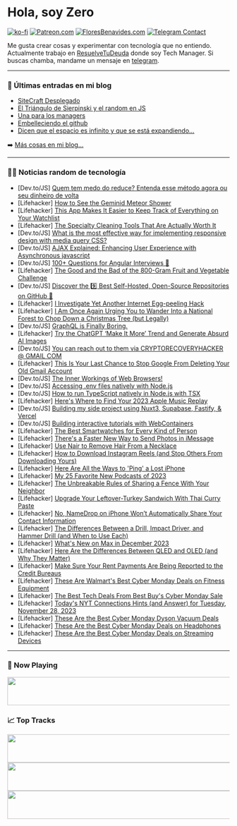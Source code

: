 # Hola, soy Zero

[![ko-fi](https://ko-fi.com/img/githubbutton_sm.svg)](https://ko-fi.com/J3J4N0LUK)
[![Patreon.com](https://img.shields.io/endpoint.svg?url=https%3A%2F%2Fshieldsio-patreon.vercel.app%2Fapi%3Fusername%3Dzerodragon%26type%3Dpatrons&style=for-the-badge)](https://patreon.com/zerodragon)
[![FloresBenavides.com](https://img.shields.io/website?down_message=oops&label=MiBlog&style=for-the-badge&up_message=online&url=https%3A%2F%2Ffloresbenavides.com)](https://floresbenavides.com)
[![Telegram Contact](https://img.shields.io/badge/escr%C3%ADbeme-ZeroDragon-%2326A5E4?style=for-the-badge&logo=telegram)](https://t.me/zerodragon)

Me gusta crear cosas y experimentar con tecnología que no entiendo.
Actualmente trabajo en [ResuelveTuDeuda](http://github.com/resuelve) donde soy Tech Manager.
Si buscas chamba, mandame un mensaje en [telegram](https://t.me/zerodragon).

---

### 📕 Últimas entradas en mi blog
<!-- BLOG-POST-LIST:START -->
- [SiteCraft Desplegado](https://floresbenavides.com/sitecraft-desplegado/)
- [El Triángulo de Sierpinski y el random en JS](https://floresbenavides.com/el-triangulo-de-sierpinski-y-el-random-en-js/)
- [Una para los managers](https://floresbenavides.com/una-para-los-managers/)
- [Embelleciendo el github](https://floresbenavides.com/embelleciendo-el-github/)
- [Dicen que el espacio es infinito y que se está expandiendo…](https://floresbenavides.com/dicen-que-el-espacio-es-infinito-y-que-se-esta-expandiendo/)
<!-- BLOG-POST-LIST:END -->

➡️ [Más cosas en mi blog...](https://floresbenavides.com)

---

### 👨‍💻 Noticias random de tecnología
<!-- TECH-POSTS:START -->
- [Dev.to/JS] [Quem tem medo do reduce? Entenda esse método agora ou seu dinheiro de volta](https://dev.to/demenezes/quem-tem-medo-do-reduce-entenda-esse-metodo-agora-ou-seu-dinheiro-de-volta-3e3f)
- [Lifehacker] [How to See the Geminid Meteor Shower](https://lifehacker.com/science/how-to-see-the-geminid-meteor-shower)
- [Lifehacker] [This App Makes It Easier to Keep Track of Everything on Your Watchlist](https://lifehacker.com/tech/justwatch-app-keep-track-of-watchlist)
- [Lifehacker] [The Specialty Cleaning Tools That Are Actually Worth It](https://lifehacker.com/home/kitchen-bathroom-cleaning-tools-worth-splurging-on)
- [Dev.to/JS] [What is the most effective way for implementing responsive design with media query CSS?](https://dev.to/benz_marwan/what-is-the-most-effective-way-for-implementing-responsive-design-with-media-query-css-3m16)
- [Dev.to/JS] [AJAX Explained: Enhancing User Experience with Asynchronous javascript](https://dev.to/amarachi_kanu_20/ajax-explained-enhancing-user-experience-with-asynchronous-javascript-51ld)
- [Dev.to/JS] [100+ Questions for Angular Interviews 💫](https://dev.to/ahmeddoosama/100-questions-for-frontend-interviews-j86)
- [Lifehacker] [The Good and the Bad of the 800-Gram Fruit and Vegetable Challenge](https://lifehacker.com/health/800-gram-challenge)
- [Dev.to/JS] [Discover the 9️⃣ Best Self-Hosted, Open-Source Repositories on GitHub 💫](https://dev.to/srbhr/discover-the-9-best-self-hosted-open-source-repositories-on-github-23oc)
- [Lifehacker] [I Investigate Yet Another Internet Egg-peeling Hack](https://lifehacker.com/food-drink/best-way-to-peel-an-egg)
- [Lifehacker] [I Am Once Again Urging You to Wander Into a National Forest to Chop Down a Christmas Tree &lpar;but Legally&rpar;](https://lifehacker.com/money/cut-your-own-christmas-tree-from-a-national-forest)
- [Dev.to/JS] [GraphQL is Finally Boring.](https://dev.to/slickstef11/graphql-is-finally-boring-48gf)
- [Lifehacker] [Try the ChatGPT ‘Make It More’ Trend and Generate Absurd AI Images](https://lifehacker.com/tech/chat-gpt-make-it-more-ai-images-trend)
- [Dev.to/JS] [You can reach out to them via CRYPTORECOVERYHACKER @ GMAIL COM](https://dev.to/bischof3454/you-can-reach-out-to-them-via-cryptorecoveryhacker-gmail-com-4h0g)
- [Lifehacker] [This Is Your Last Chance to Stop Google From Deleting Your Old Gmail Account](https://lifehacker.com/tech/stop-google-from-deleting-your-old-gmail-account)
- [Dev.to/JS] [The Inner Workings of Web Browsers!](https://dev.to/arindam_1729/the-inner-workings-of-web-browsers-4ghh)
- [Dev.to/JS] [Accessing .env files natively with Node.js](https://dev.to/_staticvoid/accessing-env-files-natively-with-nodejs-44hf)
- [Dev.to/JS] [How to run TypeScript natively in Node.js with TSX](https://dev.to/_staticvoid/how-to-run-typescript-natively-in-nodejs-with-tsx-3a0c)
- [Lifehacker] [Here&#39;s Where to Find Your 2023 Apple Music Replay](https://lifehacker.com/tech/2023-apple-music-replay)
- [Dev.to/JS] [Building my side project using Nuxt3, Supabase, Fastify, &amp; Vercel](https://dev.to/netervati/building-my-side-project-using-nuxt3-supabase-fastify-vercel-3680)
- [Dev.to/JS] [Building interactive tutorials with WebContainers](https://dev.to/jxd-dev/building-interactive-tutorials-with-webcontainers-372i)
- [Lifehacker] [The Best Smartwatches for Every Kind of Person](https://lifehacker.com/best-smartwatches-1850963556)
- [Lifehacker] [There&#39;s a Faster New Way to Send Photos in iMessage](https://lifehacker.com/tech/send-photos-faster-imessage)
- [Lifehacker] [Use Nair to Remove Hair From a Necklace](https://lifehacker.com/home/remove-hair-from-necklace)
- [Lifehacker] [How to Download Instagram Reels &lpar;and Stop Others From Downloading Yours&rpar;](https://lifehacker.com/tech/how-to-download-instagram-reels)
- [Lifehacker] [Here Are All the Ways to &#39;Ping&#39; a Lost iPhone](https://lifehacker.com/here-are-all-the-ways-to-ping-a-lost-iphone-1847981845)
- [Lifehacker] [My 25 Favorite New Podcasts of 2023](https://lifehacker.com/entertainment/best-podcasts-2023)
- [Lifehacker] [The Unbreakable Rules of Sharing a Fence With Your Neighbor](https://lifehacker.com/home/rules-of-sharing-a-fence-with-neighbors)
- [Lifehacker] [Upgrade Your Leftover-Turkey Sandwich With Thai Curry Paste](https://lifehacker.com/food-drink/thai-curry-turkey-sandwich-recipe)
- [Lifehacker] [No, NameDrop on iPhone Won’t Automatically Share Your Contact Information](https://lifehacker.com/tech/how-namedrop-on-iphone-works)
- [Lifehacker] [The Differences Between a Drill, Impact Driver, and Hammer Drill &lpar;and When to Use Each&rpar;](https://lifehacker.com/home/drill-hammer-drill-impact-driver)
- [Lifehacker] [What&#39;s New on Max in December 2023](https://lifehacker.com/entertainment/max-december-2023)
- [Lifehacker] [Here Are the Differences Between QLED and OLED &lpar;and Why They Matter&rpar;](https://lifehacker.com/tech/qled-vs-oled-whats-the-difference-and-which-is-better)
- [Lifehacker] [Make Sure Your Rent Payments Are Being Reported to the Credit Bureaus](https://lifehacker.com/money/report-rent-payments-to-credit-bureaus)
- [Lifehacker] [These Are Walmart&#39;s Best Cyber Monday Deals on Fitness Equipment](https://lifehacker.com/health/best-walmart-cyber-monday-fitness-deals)
- [Lifehacker] [The Best Tech Deals From Best Buy&#39;s Cyber Monday Sale](https://lifehacker.com/tech/tech-deals-best-buy-cyber-monday-sale)
- [Lifehacker] [Today&#39;s NYT Connections Hints &lpar;and Answer&rpar; for Tuesday, November 28, 2023](https://lifehacker.com/entertainment/nyt-connections-answer-today-november-28-2023)
- [Lifehacker] [These Are the Best Cyber Monday Dyson Vacuum Deals](https://lifehacker.com/home/best-cyber-monday-dyson-vacuum-deals)
- [Lifehacker] [These Are the Best Cyber Monday Deals on Headphones](https://lifehacker.com/tech/best-cyber-monday-deals-headphones-earbuds)
- [Lifehacker] [These Are the Best Cyber Monday Deals on Streaming Devices](https://lifehacker.com/entertainment/best-cyber-monday-deals-on-streaming-devices)<!-- TECH-POSTS:END -->

---

### 🎵 Now Playing
<a href="https://spotify-now-playing-dun.vercel.app/now-playing?open"><img src="https://spotify-now-playing-dun.vercel.app/now-playing" width="540" height="64"></a>

### 📈 Top Tracks
<a href="https://spotify-now-playing-dun.vercel.app/top-tracks?i=1&open"><img src="https://spotify-now-playing-dun.vercel.app/top-tracks?i=1" width="540" height="64"></a>
<a href="https://spotify-now-playing-dun.vercel.app/top-tracks?i=2&open"><img src="https://spotify-now-playing-dun.vercel.app/top-tracks?i=2" width="540" height="64"></a>
<a href="https://spotify-now-playing-dun.vercel.app/top-tracks?i=3&open"><img src="https://spotify-now-playing-dun.vercel.app/top-tracks?i=3" width="540" height="64"></a>
